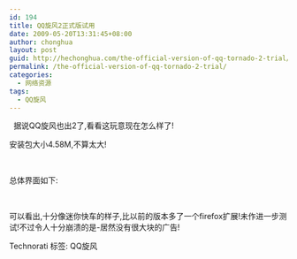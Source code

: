 ```yaml
---
id: 194
title: QQ旋风2正式版试用
date: 2009-05-20T13:31:45+08:00
author: chonghua
layout: post
guid: http://hechonghua.com/the-official-version-of-qq-tornado-2-trial/
permalink: /the-official-version-of-qq-tornado-2-trial/
categories:
  - 网络资源
tags:
  - QQ旋风
---
```

&#160; 据说QQ旋风也出2了,看看这玩意现在怎么样了!

安装包大小4.58M,不算太大!

&#160;

<!--more-->

总体界面如下:</p> 

&#160;</p> 

可以看出,十分像迷你快车的样子,比以前的版本多了一个firefox扩展!未作进一步测试!不过令人十分崩溃的是-居然没有很大块的广告!

<div style="padding-bottom: 0px; margin: 0px; padding-left: 0px; padding-right: 0px; display: inline; float: none; padding-top: 0px" id="scid:0767317B-992E-4b12-91E0-4F059A8CECA8:52221b75-b176-445d-b089-50ebbf988efc" class="wlWriterEditableSmartContent">
  Technorati 标签: QQ旋风
</div>
